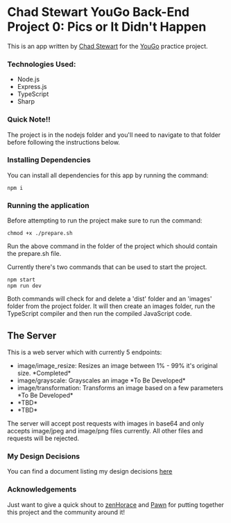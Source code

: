 
# Chad Stewart YouGo Back-End Project 0: Pics or It Didn't Happen

This is an app written by [Chad Stewart](https://www.github.com/ChadStewart) for the [YouGo](https://www.github.com/zenhorace/YouGo) practice project.

### Technologies Used:

<ul>
<li>Node.js</li>
<li>Express.js</li>
<li>TypeScript</li>
<li>Sharp</li>
</ul>

### Quick Note!!

The project is in the nodejs folder and you'll need to navigate to that folder before following the instructions below.

### Installing Dependencies

You can install all dependencies for this app by running the command:

    npm i

### Running the application

Before attempting to run the project make sure to run the command:

    chmod +x ./prepare.sh

Run the above command in the folder of the project which should contain the prepare.sh file.

Currently there's two commands that can be used to start the project.

    npm start
    npm run dev

Both commands will check for and delete a 'dist' folder and an 'images' folder from the project folder. It will then create an images folder, run the TypeScript compiler and then run the compiled JavaScript code.

## The Server

This is a web server which with currently 5 endpoints:

<ul>
<li>image/image_resize: Resizes an image between 1% - 99% it's original size. *Completed*</li>
<li>image/grayscale: Grayscales an image *To Be Developed*</li>
<li>image/transformation: Transforms an image based on a few parameters *To Be Developed*</li>
<li>*TBD*</li>
<li>*TBD*</li>
</ul>

The server will accept post requests with images in base64 and only accepts image/jpeg and image/png files currently. All other files and requests will be rejected.

### My Design Decisions

You can find a document listing my design decisions [here](./nodejs/design-decisions.md)

### Acknowledgements

Just want to give a quick shout to [zenHorace](https://twitter.com/zenhorace) and [Pawn](https://twitter.com/Elixir_Js) for putting together this project and the community around it!